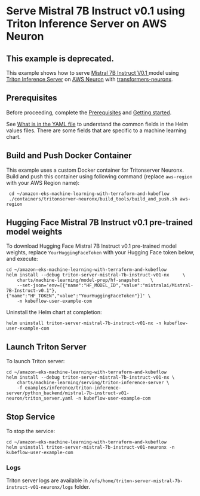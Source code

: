 # Serve Mistral 7B Instruct v0.1 using Triton Inference Server on AWS Neuron

## This example is deprecated.

This example shows how to serve [Mistral 7B Instruct V0.1 ](https://huggingface.co/mistralai/Mistral-7B-Instruct-v0.1) model using [Triton Inference Server](https://github.com/triton-inference-server) on [AWS Neuron](https://awsdocs-neuron.readthedocs-hosted.com/en/latest/index.html) with [transformers-neuronx](https://github.com/aws-neuron/transformers-neuronx).

## Prerequisites

Before proceeding, complete the [Prerequisites](../../../../../README.md#prerequisites) and [Getting started](../../../../../README.md#getting-started). 

See [What is in the YAML file](../../../../../README.md#yaml-recipes) to understand the common fields in the Helm values files. There are some fields that are specific to a machine learning chart.
    
## Build and Push Docker Container

This example uses a custom Docker container for Tritonserver Neuronx. Build and push this container using following command (replace `aws-region` with your AWS Region name):

     cd ~/amazon-eks-machine-learning-with-terraform-and-kubeflow
     ./containers/tritonserver-neuronx/build_tools/build_and_push.sh aws-region

## Hugging Face Mistral 7B Instruct v0.1 pre-trained model weights

To download Hugging Face Mistral 7B Instruct v0.1 pre-trained model weights, replace `YourHuggingFaceToken` with your Hugging Face token below, and execute:

    cd ~/amazon-eks-machine-learning-with-terraform-and-kubeflow
    helm install --debug triton-server-mistral-7b-instruct-v01-nx     \
        charts/machine-learning/model-prep/hf-snapshot    \
        --set-json='env=[{"name":"HF_MODEL_ID","value":"mistralai/Mistral-7B-Instruct-v0.1"},{"name":"HF_TOKEN","value":"YourHuggingFaceToken"}]' \
        -n kubeflow-user-example-com

Uninstall the Helm chart at completion:

    helm uninstall triton-server-mistral-7b-instruct-v01-nx -n kubeflow-user-example-com


## Launch Triton Server

To launch Triton server:

    cd ~/amazon-eks-machine-learning-with-terraform-and-kubeflow
    helm install --debug triton-server-mistral-7b-instruct-v01-nx \
        charts/machine-learning/serving/triton-inference-server \
        -f examples/inference/triton-inference-server/python_backend/mistral-7b-instruct-v01-neuron/triton_server.yaml -n kubeflow-user-example-com


## Stop Service

To stop the service:

    cd ~/amazon-eks-machine-learning-with-terraform-and-kubeflow
    helm uninstall triton-server-mistral-7b-instruct-v01-neuronx -n kubeflow-user-example-com

### Logs

Triton server logs are available in `/efs/home/triton-server-mistral-7b-instruct-v01-neuronx/logs` folder. 
